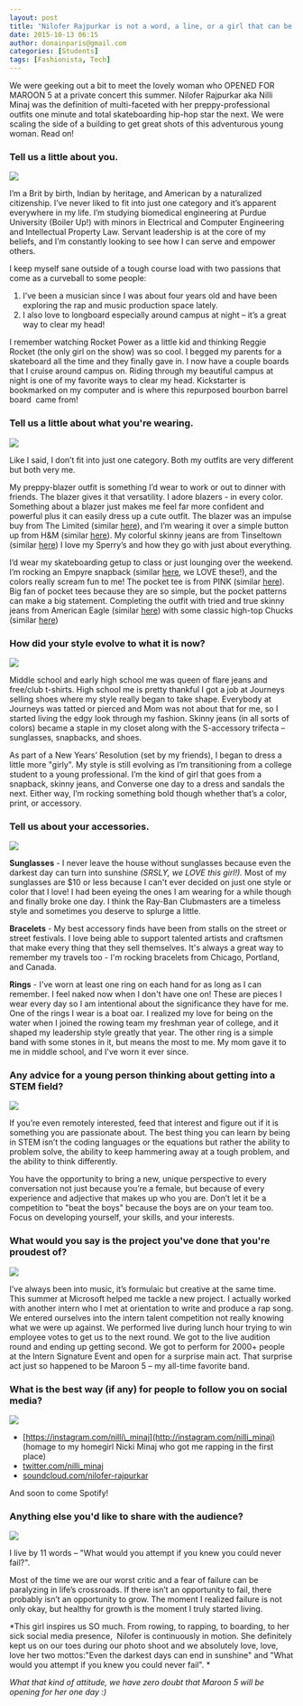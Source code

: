 ```yaml
---
layout: post
title: "Nilofer Rajpurkar is not a word, a line, or a girl that can be defined"
date: 2015-10-13 06:15
author: donainparis@gmail.com
categories: [Students]
tags: [Fashionista, Tech]
---
```


We were geeking out a bit to meet the lovely woman who OPENED FOR MAROON 5 at a private concert this summer. Nilofer Rajpurkar aka Nilli Minaj was the definition of multi-faceted with her preppy-professional outfits one minute and total skateboarding hip-hop star the next. We were scaling the side of a building to get great shots of this adventurous young woman. Read on!

### Tell us a little about you.

[![](http://www.fibonaccisequinsblog.com/wp-content/uploads/2015/10/7300030-1024x768.jpg)](http://www.fibonaccisequinsblog.com/wp-content/uploads/2015/10/7300030.jpg)

I’m a Brit by birth, Indian by heritage, and American by a naturalized citizenship. I’ve never liked to fit into just one category and it’s apparent everywhere in my life. I’m studying biomedical engineering at Purdue University (Boiler Up!) with minors in Electrical and Computer Engineering and Intellectual Property Law. Servant leadership is at the core of my beliefs, and I’m constantly looking to see how I can serve and empower others.

I keep myself sane outside of a tough course load with two passions that come as a curveball to some people:

1. I’ve been a musician since I was about four years old and have been exploring the rap and music production space lately.
2. I also love to longboard especially around campus at night – it’s a great way to clear my head!

I remember watching Rocket Power as a little kid and thinking Reggie Rocket (the only girl on the show) was so cool. I begged my parents for a skateboard all the time and they finally gave in. I now have a couple boards that I cruise around campus on. Riding through my beautiful campus at night is one of my favorite ways to clear my head. Kickstarter is bookmarked on my computer and is where this repurposed bourbon barrel board  came from!

### Tell us a little about what you're wearing.

[![](http://www.fibonaccisequinsblog.com/wp-content/uploads/2015/10/IMG_4251-1024x683.jpg)](http://www.fibonaccisequinsblog.com/wp-content/uploads/2015/10/IMG_4251.jpg)

Like I said, I don’t fit into just one category. Both my outfits are very different but both very me.

My preppy-blazer outfit is something I’d wear to work or out to dinner with friends. The blazer gives it that versatility. I adore blazers - in every color. Something about a blazer just makes me feel far more confident and powerful plus it can easily dress up a cute outfit. The blazer was an impulse buy from The Limited (similar [here](http://amzn.to/1R8TFe8)), and I’m wearing it over a simple button up from H&M (similar [here](http://amzn.to/1Ov2TUH)). My colorful skinny jeans are from Tinseltown (similar [here](http://amzn.to/1R8TVdj)) I love my Sperry’s and how they go with just about everything.

I’d wear my skateboarding getup to class or just lounging over the weekend. I’m rocking an Empyre snapback (similar [here](http://amzn.to/1VPJfXR), we LOVE these!), and the colors really scream fun to me! The pocket tee is from PINK (similar [here](http://amzn.to/1R8Um7i)). Big fan of pocket tees because they are so simple, but the pocket patterns can make a big statement. Completing the outfit with tried and true skinny jeans from American Eagle (similar [here](http://amzn.to/1R8UHqO)) with some classic high-top Chucks (similar [here](http://amzn.to/1VPJJNw))

### How did your style evolve to what it is now?

[![](http://www.fibonaccisequinsblog.com/wp-content/uploads/2015/10/IMG_4465-1024x683.jpg)](http://www.fibonaccisequinsblog.com/wp-content/uploads/2015/10/IMG_4465.jpg)

Middle school and early high school me was queen of flare jeans and free/club t-shirts. High school me is pretty thankful I got a job at Journeys selling shoes where my style really began to take shape. Everybody at Journeys was tatted or pierced and Mom was not about that for me, so I started living the edgy look through my fashion. Skinny jeans (in all sorts of colors) became a staple in my closet along with the S-accessory trifecta – sunglasses, snapbacks, and shoes.

As part of a New Years’ Resolution (set by my friends), I began to dress a little more "girly". My style is still evolving as I’m transitioning from a college student to a young professional. I’m the kind of girl that goes from a snapback, skinny jeans, and Converse one day to a dress and sandals the next. Either way, I’m rocking something bold though whether that’s a color, print, or accessory.

### Tell us about your accessories.

[![](http://www.fibonaccisequinsblog.com/wp-content/uploads/2015/10/IMG_4246-1024x683.jpg)](http://www.fibonaccisequinsblog.com/wp-content/uploads/2015/10/IMG_4246.jpg)

**Sunglasses** - I never leave the house without sunglasses because even the darkest day can turn into sunshine *(SRSLY, we LOVE this girl!).* Most of my sunglasses are $10 or less because I can't ever decided on just one style or color that I love! I had been eyeing the ones I am wearing for a while though and finally broke one day. I think the Ray-Ban Clubmasters are a timeless style and sometimes you deserve to splurge a little.

**Bracelets** - My best accessory finds have been from stalls on the street or street festivals. I love being able to support talented artists and craftsmen that make every thing that they sell themselves. It's always a great way to remember my travels too - I'm rocking bracelets from Chicago, Portland, and Canada.

**Rings** - I've worn at least one ring on each hand for as long as I can remember. I feel naked now when I don't have one on! These are pieces I wear every day so I am intentional about the significance they have for me. One of the rings I wear is a boat oar. I realized my love for being on the water when I joined the rowing team my freshman year of college, and it shaped my leadership style greatly that year. The other ring is a simple band with some stones in it, but means the most to me. My mom gave it to me in middle school, and I've worn it ever since.

### Any advice for a young person thinking about getting into a STEM field?

[![](http://www.fibonaccisequinsblog.com/wp-content/uploads/2015/10/IMG_4178-683x1024.jpg)](http://www.fibonaccisequinsblog.com/wp-content/uploads/2015/10/IMG_4178.jpg)

If you’re even remotely interested, feed that interest and figure out if it is something you are passionate about. The best thing you can learn by being in STEM isn’t the coding languages or the equations but rather the ability to problem solve, the ability to keep hammering away at a tough problem, and the ability to think differently.

You have the opportunity to bring a new, unique perspective to every conversation not just because you’re a female, but because of every experience and adjective that makes up who you are. Don’t let it be a competition to "beat the boys" because the boys are on your team too. Focus on developing yourself, your skills, and your interests.

### What would you say is the project you've done that you're proudest of?

[![](http://www.fibonaccisequinsblog.com/wp-content/uploads/2015/10/IMG_4211-683x1024.jpg)](http://www.fibonaccisequinsblog.com/wp-content/uploads/2015/10/IMG_4211.jpg)

I’ve always been into music, it’s formulaic but creative at the same time. This summer at Microsoft helped me tackle a new project. I actually worked with another intern who I met at orientation to write and produce a rap song. We entered ourselves into the intern talent competition not really knowing what we were up against. We performed live during lunch hour trying to win employee votes to get us to the next round. We got to the live audition round and ending up getting second. We got to perform for 2000+ people at the Intern Signature Event and open for a surprise main act. That surprise act just so happened to be Maroon 5 – my all-time favorite band.

### What is the best way (if any) for people to follow you on social media?

[![](http://www.fibonaccisequinsblog.com/wp-content/uploads/2015/10/IMG_4449-683x1024.jpg)](http://www.fibonaccisequinsblog.com/wp-content/uploads/2015/10/IMG_4449.jpg)

- [https://instagram.com/nilli\_minaj](http://instagram.com/nilli_minaj) (homage to my homegirl Nicki Minaj who got me rapping in the first place)
- [twitter.com/nilli\_minaj](http://twitter.com/nilli_minaj)
- [soundcloud.com/nilofer-rajpurkar](http://soundcloud.com/nilofer-rajpurkar)

And soon to come Spotify!

### Anything else you'd like to share with the audience?

[![](http://www.fibonaccisequinsblog.com/wp-content/uploads/2015/10/IMG_4166-683x1024.jpg)](http://www.fibonaccisequinsblog.com/wp-content/uploads/2015/10/IMG_4166.jpg)

I live by 11 words – "What would you attempt if you knew you could never fail?".

Most of the time we are our worst critic and a fear of failure can be paralyzing in life’s crossroads. If there isn’t an opportunity to fail, there probably isn’t an opportunity to grow. The moment I realized failure is not only okay, but healthy for growth is the moment I truly started living.

*This girl inspires us SO much. From rowing, to rapping, to boarding, to her sick social media presence,  Nilofer is continuously in motion. She definitely kept us on our toes during our photo shoot and we absolutely love, love, love her two mottos:"Even the darkest days can end in sunshine" and "What would you attempt if you knew you could never fail". *

*What that kind of attitude, we have zero doubt that Maroon 5 will be opening for her one day :)*
